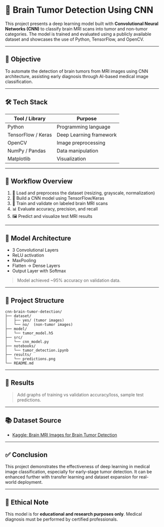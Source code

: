 # 🧠 Brain Tumor Detection Using CNN

This project presents a deep learning model built with **Convolutional Neural Networks (CNN)** to classify brain MRI scans into tumor and non-tumor categories. The model is trained and evaluated using a publicly available dataset and showcases the use of Python, TensorFlow, and OpenCV.

---

## 🎯 Objective

To automate the detection of brain tumors from MRI images using CNN architecture, assisting early diagnosis through AI-based medical image classification.

---

## 🛠️ Tech Stack

| Tool / Library | Purpose |
|----------------|---------|
| Python         | Programming language |
| TensorFlow / Keras | Deep Learning framework |
| OpenCV         | Image preprocessing |
| NumPy / Pandas | Data manipulation |
| Matplotlib     | Visualization |

---

## 🧪 Workflow Overview

1. 📁 Load and preprocess the dataset (resizing, grayscale, normalization)
2. 🧠 Build a CNN model using TensorFlow/Keras
3. 🔁 Train and validate on labeled brain MRI scans
4. 📊 Evaluate accuracy, precision, and recall
5. 🖼️ Predict and visualize test MRI results

---

## 🧠 Model Architecture

- 3 Convolutional Layers
- ReLU activation
- MaxPooling
- Flatten → Dense Layers
- Output Layer with Softmax

> Model achieved ~95% accuracy on validation data.

---

## 📂 Project Structure

```
cnn-brain-tumor-detection/
├── dataset/
│   ├── yes/ (tumor images)
│   └── no/  (non-tumor images)
├── model/
│   └── tumor_model.h5
├── src/
│   └── cnn_model.py
├── notebooks/
│   └── tumor_detection.ipynb
├── results/
│   └── predictions.png
└── README.md
```

---

## 📸 Results

> Add graphs of training vs validation accuracy/loss, sample test predictions.

---

## 📚 Dataset Source

- [Kaggle: Brain MRI Images for Brain Tumor Detection](https://www.kaggle.com/datasets/masoudnickparvar/brain-tumor-mri-dataset)

---

## ✅ Conclusion

This project demonstrates the effectiveness of deep learning in medical image classification, especially for early-stage tumor detection. It can be enhanced further with transfer learning and dataset expansion for real-world deployment.

---

## 🔐 Ethical Note

This model is for **educational and research purposes only**. Medical diagnosis must be performed by certified professionals.

